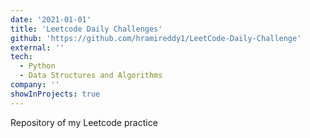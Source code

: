 ```yaml
---
date: '2021-01-01'
title: 'Leetcode Daily Challenges'
github: 'https://github.com/hramireddy1/LeetCode-Daily-Challenge'
external: ''
tech:
  - Python
  - Data Structures and Algorithms
company: ''
showInProjects: true
---
```


Repository of my Leetcode practice
